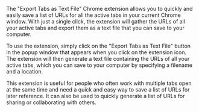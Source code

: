 The "Export Tabs as Text File" Chrome extension allows you to quickly and easily save a list of URLs for all the active tabs in your current Chrome window. With just a single click, the extension will gather the URLs of all your active tabs and export them as a text file that you can save to your computer.

To use the extension, simply click on the "Export Tabs as Text File" button in the popup window that appears when you click on the extension icon. The extension will then generate a text file containing the URLs of all your active tabs, which you can save to your computer by specifying a filename and a location.

This extension is useful for people who often work with multiple tabs open at the same time and need a quick and easy way to save a list of URLs for later reference. It can also be used to quickly generate a list of URLs for sharing or collaborating with others.